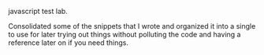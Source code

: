 javascript test lab.

Consolidated some of the snippets that I wrote and organized it into a single
to use for later trying out things without polluting the code and having a 
reference later on if you need things.